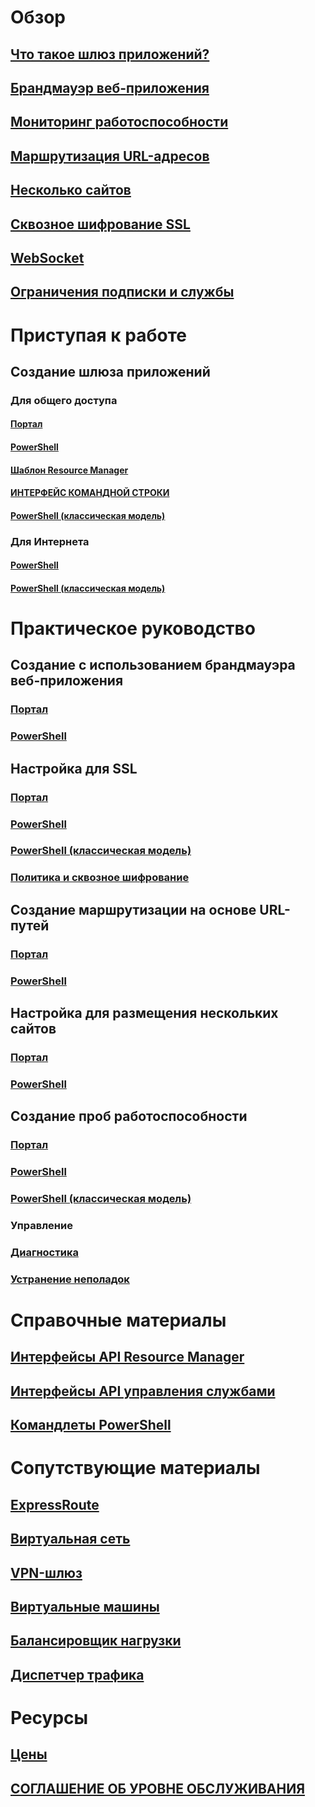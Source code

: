 # Обзор
## [Что такое шлюз приложений?](application-gateway-introduction.md)
## [Брандмауэр веб-приложения](application-gateway-webapplicationfirewall-overview.md)
## [Мониторинг работоспособности](application-gateway-probe-overview.md)
## [Маршрутизация URL-адресов](application-gateway-url-route-overview.md)
## [Несколько сайтов](application-gateway-multi-site-overview.md)
## [Сквозное шифрование SSL](application-gateway-backend-ssl.md)
## [WebSocket](application-gateway-websocket.md)
## [Ограничения подписки и службы](../azure-subscription-service-limits.md#application-gateway-limits.md)
# Приступая к работе
## Создание шлюза приложений
### Для общего доступа
#### [Портал](application-gateway-create-gateway-portal.md)
#### [PowerShell](application-gateway-create-gateway-arm.md)
#### [Шаблон Resource Manager](application-gateway-create-gateway-arm-template.md)
#### [ИНТЕРФЕЙС КОМАНДНОЙ СТРОКИ](application-gateway-create-gateway-arm-template.md)
#### [PowerShell (классическая модель)](application-gateway-create-gateway-arm-template.md)
### Для Интернета
#### [PowerShell](application-gateway-ilb-arm.md)
#### [PowerShell (классическая модель)](application-gateway-ilb.md)
# Практическое руководство
## Создание с использованием брандмауэра веб-приложения
### [Портал](application-gateway-web-application-firewall-portal.md)
### [PowerShell](application-gateway-web-application-firewall-powershell.md)
## Настройка для SSL
### [Портал](application-gateway-ssl-portal.md)
### [PowerShell](application-gateway-ssl-arm.md)
### [PowerShell (классическая модель)](application-gateway-ssl.md)
### [Политика и сквозное шифрование](application-gateway-end-to-end-ssl-powershell.md)
## Создание маршрутизации на основе URL-путей
### [Портал](application-gateway-create-url-route-portal.md)
### [PowerShell](application-gateway-create-url-route-arm-ps.md)
## Настройка для размещения нескольких сайтов
### [Портал](application-gateway-create-multisite-portal.md)
### [PowerShell](application-gateway-create-multisite-azureresourcemanager-powershell.md)
## Создание проб работоспособности
### [Портал](application-gateway-create-probe-portal.md)
### [PowerShell](application-gateway-create-probe-ps.md)
### [PowerShell (классическая модель)](application-gateway-create-probe-classic-ps.md)
### Управление
### [Диагностика](application-gateway-diagnostics.md)
### [Устранение неполадок](application-gateway-troubleshooting-502.md)
# Справочные материалы
## [Интерфейсы API Resource Manager](https://msdn.microsoft.com/library/azure/mt684941)
## [Интерфейсы API управления службами](https://msdn.microsoft.com/library/azure/mt299393)
## [Командлеты PowerShell](https://go.microsoft.com/fwlink/p/?LinkId=536407)
# Сопутствующие материалы
## [ExpressRoute](https://azure.microsoft.com/documentation/services/expressroute/)
## [Виртуальная сеть](https://azure.microsoft.com/documentation/services/virtual-network/)
## [VPN-шлюз](https://azure.microsoft.com/documentation/services/vpn-gateway/)
## [Виртуальные машины](https://azure.microsoft.com/documentation/services/virtual-machines/)
## [Балансировщик нагрузки](https://azure.microsoft.com/documentation/services/load-balancer/)
## [Диспетчер трафика](https://azure.microsoft.com/documentation/services/traffic-manager/)
# Ресурсы
## [Цены](https://azure.microsoft.com/pricing/details/application-gateway/)
## [СОГЛАШЕНИЕ ОБ УРОВНЕ ОБСЛУЖИВАНИЯ](https://azure.microsoft.com/support/legal/sla/)

<!--HONumber=Nov16_HO2-->


